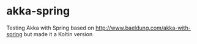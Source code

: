 # akka-spring

Testing Akka with Spring based on http://www.baeldung.com/akka-with-spring but made it a Koltin version
